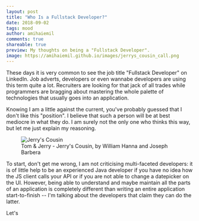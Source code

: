 ```yaml
---
layout: post
title: "Who Is a Fullstack Developer?"
date: 2018-09-02
tags: mood
author: amihaiemil
comments: true
shareable: true
preview: My thoughts on being a "Fullstack Developer".
image: https://amihaiemil.github.io/images/jerrys_cousin_call.png
---
```


These days it is very common to see the job title "Fullstack Developer" on LinkedIn.
Job adverts, developers or even wannabe developers are using this term quite a lot. Recruiters are looking for that jack of all trades while programmers are bragging about mastering the whole palette of technologies that usually goes into an application.

Knowing I am a little against the current, you've probably guessed that I don't like
this "position". I believe that such a person will be at best mediocre in what they do. I am surely not the only one who thinks this way, but let me just explain my reasoning.

<figure class="articleimg">
 <img src="{{page.image}}" alt="Jerry's Cousin">
 <figcaption>
 Tom & Jerry - Jerry's Cousin, by  William Hanna and Joseph Barbera
 </figcaption>
</figure>

To start, don't get me wrong, I am not criticising multi-faceted developers: it is of little help to be an experienced Java developer if you have no idea how the JS client calls your API or if you are not able to change a datepicker on the UI. However, being able to understand and maybe maintain all the parts of an application is completely different than writing an entire application start-to-finish -- I'm talking about the developers that claim they can do the latter.

Let's
